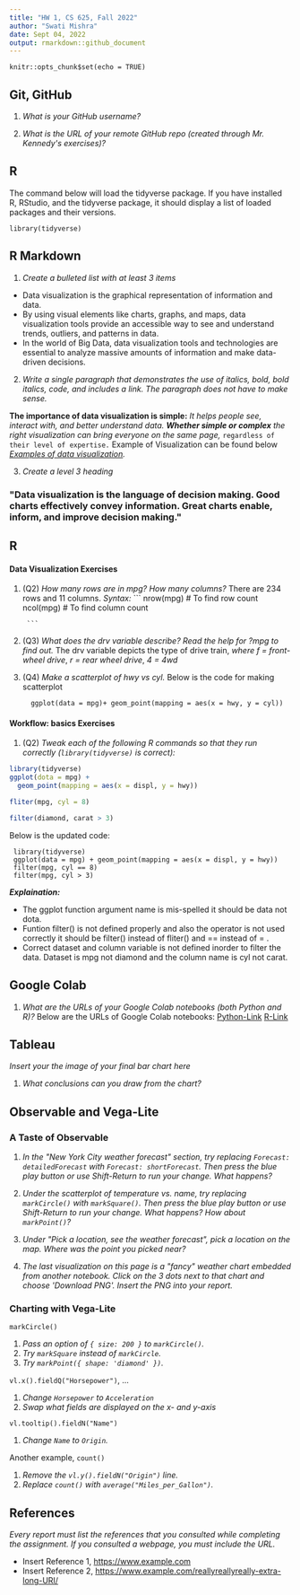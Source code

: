 ```yaml
---
title: "HW 1, CS 625, Fall 2022"
author: "Swati Mishra"
date: Sept 04, 2022
output: rmarkdown::github_document
---
```


```{r setup, include=FALSE}
knitr::opts_chunk$set(echo = TRUE)
```

## Git, GitHub

1. *What is your GitHub username?*

2. *What is the URL of your remote GitHub repo (created through Mr. Kennedy's exercises)?*

## R

The command below will load the tidyverse package.  If you have installed R, RStudio, and the tidyverse package, it should display a list of loaded packages and their versions.
```{r}
library(tidyverse)
```

## R Markdown 

1. *Create a bulleted list with at least 3 items*

* Data visualization is the graphical representation of information  and data.
* By using visual elements like charts, graphs, and maps, data visualization tools provide an accessible way to see and understand   trends, outliers, and patterns in data. 
* In the world of Big Data, data visualization tools and technologies are essential to analyze massive amounts of information and make data-driven decisions.

2. *Write a single paragraph that demonstrates the use of italics, bold, bold italics, code, and includes a link. The paragraph does not have to make sense.*

**The importance of data visualization is simple:** 
  *It helps people see, interact with, and better understand data.* 
  ***Whether simple or complex*** 
  *the right visualization can bring everyone on the same page,* 
  `regardless of their level of expertise.`
  Example of Visualization can be found below
*[Examples of data visualization](https://www.tableau.com/learn/articles/data-visualization).*

3. *Create a level 3 heading*

### "Data visualization is the language of decision making. Good charts effectively convey information. Great charts enable, inform, and improve decision making."

## R 

#### Data Visualization Exercises

1. (Q2) *How many rows are in mpg? How many columns?*
        There are 234 rows and 11 columns.
        *Syntax:* 
        ```
        nrow(mpg) # To find row count
        ncol(mpg) # To find column count
        
        ```

2. (Q3) *What does the drv variable describe? Read the help for ?mpg to find out.*
        The drv variable depicts the type of drive train, 
        *where f = front-wheel drive*, 
        *r = rear wheel drive*,
        *4 = 4wd*

3. (Q4) *Make a scatterplot of hwy vs cyl.*
       Below is the code for making scatterplot

     ```
       ggplot(data = mpg)+ geom_point(mapping = aes(x = hwy, y = cyl))
     ```

#### Workflow: basics Exercises

1. (Q2) *Tweak each of the following R commands so that they run correctly (`library(tidyverse)` is correct):*

```r
library(tidyverse)
ggplot(dota = mpg) + 
  geom_point(mapping = aes(x = displ, y = hwy))

fliter(mpg, cyl = 8)

filter(diamond, carat > 3)
```
Below is the updated code:
 ```
  library(tidyverse)
  ggplot(data = mpg) + geom_point(mapping = aes(x = displ, y = hwy))
  filter(mpg, cyl == 8)
  filter(mpg, cyl > 3)
  ```
***Explaination:***
* The ggplot function argument name is mis-spelled it should be data not dota.
* Funtion filter() is not defined properly and also the operator is not used correctly it should be filter() instead of fliter() and == instead of = .
* Correct dataset and column variable is not defined inorder to filter the data. Dataset is mpg not diamond and the column name is cyl not carat.


## Google Colab

1. *What are the URLs of your Google Colab notebooks (both Python and R)?*
    Below are the URLs of Google Colab notebooks:
    [Python-Link](https://colab.research.google.com/drive/1WO42PKLFuCJ3N_ZbANQYwelLbRqzAEBJ?usp=sharing)
    [R-Link](https://colab.research.google.com/drive/19E8JMK5BnKIKlgfzfOZwpa6MjGy_Kj78?usp=sharing)
    
## Tableau

*Insert your the image of your final bar chart here*

1. *What conclusions can you draw from the chart?*

## Observable and Vega-Lite

### A Taste of Observable

1. *In the "New York City weather forecast" section, try replacing `Forecast: detailedForecast` with `Forecast: shortForecast`. Then press the blue play button  or use Shift-Return to run your change. What happens?*

1. *Under the scatterplot of temperature vs. name, try replacing `markCircle()` with `markSquare()`. Then press the blue play button  or use Shift-Return to run your change. What happens? How about `markPoint()`?*

1. *Under "Pick a location, see the weather forecast", pick a location on the map.  Where was the point you picked near?*

1. *The last visualization on this page is a "fancy" weather chart embedded from another notebook.  Click on the 3 dots next to that chart and choose 'Download PNG'.  Insert the PNG into your report.*

### Charting with Vega-Lite

`markCircle()`

1. *Pass an option of `{ size: 200 }` to `markCircle()`.*
1. *Try `markSquare` instead of `markCircle`.*
1. *Try `markPoint({ shape: 'diamond' })`.*

`vl.x().fieldQ("Horsepower")`, ...

1. *Change `Horsepower` to `Acceleration`*
1. *Swap what fields are displayed on the x- and y-axis*

`vl.tooltip().fieldN("Name")`

1. *Change `Name` to `Origin`.*

Another example, `count()`

1. *Remove the `vl.y().fieldN("Origin")` line.*
1. *Replace `count()` with `average("Miles_per_Gallon")`.*

## References

*Every report must list the references that you consulted while completing the assignment. If you consulted a webpage, you must include the URL.*

* Insert Reference 1, https://www.example.com
* Insert Reference 2, https://www.example.com/reallyreallyreally-extra-long-URI/
